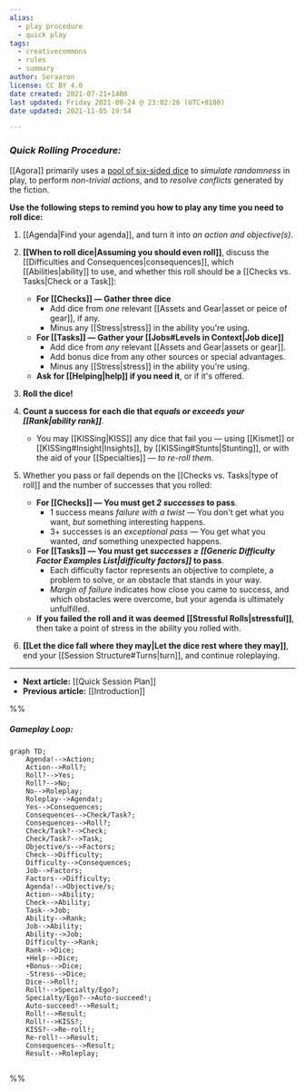 ```yaml
---
alias:
  - play procedure
  - quick play
tags:
  - creativecommons
  - rules
  - summary
author: Seraaron
license: CC BY 4.0
date created: 2021-07-21+1400
last updated: Friday 2021-09-24 @ 23:02:26 (UTC+0100)
date updated: 2021-11-05 19:54

---
```


### *Quick Rolling Procedure:*

[[Agora]] primarily uses a [pool of six-sided dice](https://en.wikipedia.org/wiki/Dice_pool) to *simulate randomness* in play, to perform *non-trivial actions*, and to *resolve conflicts* generated by the fiction.

**Use the following steps to remind you how to play any time you need to roll dice:**

1.  [[Agenda|Find your agenda]], and turn it into *an action and objective(s)*.

2.  **[[When to roll dice|Assuming you should even roll]]**, discuss the [[Difficulties and Consequences|consequences]], which [[Abilities|ability]] to use, and whether this roll should be a  [[Checks vs. Tasks|Check or a Task]]:
    -   **For [[Checks]] — Gather three dice**
        -   Add dice from *one* relevant [[Assets and Gear|asset or peice of gear]], if any.
        -   Minus any [[Stress|stress]] in the ability you're using.
    -   **For [[Tasks]] — Gather your [[Jobs#Levels in Context|Job dice]]**
        -   Add dice from *any* relevant [[Assets and Gear|assets or gear]].
        -   Add bonus dice from any other sources or special advantages.
        -   Minus any [[Stress|stress]] in the ability you're using.
    -   **Ask for [[Helping|help]] if you need it**, or if it's offered.

3.  **Roll the dice!**

4.  **Count a success for each die that *equals or exceeds your [[Rank|ability rank]]***.
    -   You may [[KISSing|KISS]] any dice that fail you — using [[Kismet]] or [[KISSing#Insight|Insights]], by [[KISSing#Stunts|Stunting]], or with the aid of your [[Specialties]] — *to re-roll them*.

5.  Whether you pass or fail depends on the [[Checks vs. Tasks|type of roll]] and the number of successes that you rolled:
    -   **For [[Checks]] — You must get *2 successes* to pass**.
        -   1 success  means *failure with a twist* — You don't get what you want, *but* something interesting happens.
        -   3+ successes is an *exceptional pass* — You get what you wanted, *and* something unexpected happens.
    -   **For [[Tasks]] — You must get *successes ≥ [[Generic Difficulty Factor Examples List|difficulty factors]]* to pass**.
		-   Each difficulty factor represents an objective to complete, a problem to solve, or an obstacle that stands in your way.
		-   *Margin of failure* indicates how close you came to success, and which obstacles were overcome, but your agenda is ultimately unfulfilled.
	- **If you failed the roll and it was deemed [[Stressful Rolls|stressful]]**, then take a point of stress in the ability you rolled with.
6.  **[[Let the dice fall where they may|Let the dice rest where they may]]**, end your [[Session Structure#Turns|turn]], and continue roleplaying.

---

-   **Next article:** [[Quick Session Plan]]
-   **Previous article:** [[Introduction]]

%%

##### Gameplay Loop:

```mermaid
graph TD;
	Agenda!-->Action;
	Action-->Roll?;
    Roll?-->Yes;
    Roll?-->No;
    No-->Roleplay;
    Roleplay-->Agenda!;
	Yes-->Consequences;
	Consequences-->Check/Task?;
	Consequences-->Roll?;
	Check/Task?-->Check;
	Check/Task?-->Task;
	Objective/s-->Factors;
	Check-->Difficulty;
	Difficulty-->Consequences;
	Job-->Factors;
	Factors-->Difficulty;
	Agenda!-->Objective/s;
	Action-->Ability;
	Check-->Ability;
	Task-->Job;
	Ability-->Rank;
	Job-->Ability;
	Ability-->Job;
	Difficulty-->Rank;
	Rank-->Dice;
	+Help-->Dice;
	+Bonus-->Dice;
	-Stress-->Dice;
	Dice-->Roll!;
	Roll!-->Specialty/Ego?;
	Specialty/Ego?-->Auto-succeed!;
	Auto-succeed!-->Result;
	Roll!-->Result;
	Roll!-->KISS?;
	KISS?-->Re-roll!;
	Re-roll!-->Result;
	Consequences-->Result;
	Result-->Roleplay;
	
```

%%
